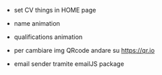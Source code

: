 -  set CV things in HOME page
-  name animation
-  qualifications animation

-  per cambiare img QRcode andare su https://qr.io
-  email sender tramite emailJS package
